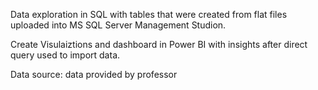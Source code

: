 Data exploration in SQL with tables that were created from flat files uploaded into MS SQL Server Management Studion.   

Create Visulaiztions and dashboard in Power BI with insights after direct query used to import data.

Data source:  data provided by professor 
